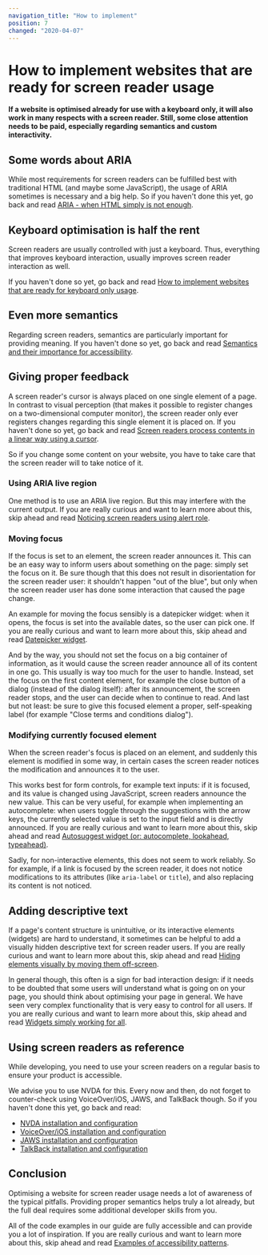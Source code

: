 ```yaml
---
navigation_title: "How to implement"
position: 7
changed: "2020-04-07"
---
```


# How to implement websites that are ready for screen reader usage

**If a website is optimised already for use with a keyboard only, it will also work in many respects with a screen reader. Still, some close attention needs to be paid, especially regarding semantics and custom interactivity.**

## Some words about ARIA

While most requirements for screen readers can be fulfilled best with traditional HTML (and maybe some JavaScript), the usage of ARIA sometimes is necessary and a big help. So if you haven't done this yet, go back and read [ARIA - when HTML simply is not enough](/knowledge/aria).

## Keyboard optimisation is half the rent

Screen readers are usually controlled with just a keyboard. Thus, everything that improves keyboard interaction, usually improves screen reader interaction as well.

If you haven't done so yet, go back and read [How to implement websites that are ready for keyboard only usage](/knowledge/keyboard-only/how-to-implement).

## Even more semantics

Regarding screen readers, semantics are particularly important for providing meaning. If you haven't done so yet, go back and read [Semantics and their importance for accessibility](/knowledge/semantics).

## Giving proper feedback

A screen reader's cursor is always placed on one single element of a page. In contrast to visual perception (that makes it possible to register changes on a two-dimensional computer monitor), the screen reader only ever registers changes regarding this single element it is placed on. If you haven't done so yet, go back and read [Screen readers process contents in a linear way using a cursor](/knowledge/screen-readers/linear-processing-using-cursor).

So if you change some content on your website, you have to take care that the screen reader will to take notice of it.

### Using ARIA live region

One method is to use an ARIA live region. But this may interfere with the current output. If you are really curious and want to learn more about this, skip ahead and read [Noticing screen readers using alert role](/examples/sensible-aria-usage/alert).

### Moving focus

If the focus is set to an element, the screen reader announces it. This can be an easy way to inform users about something on the page: simply set the focus on it. Be sure though that this does not result in disorientation for the screen reader user: it shouldn't happen "out of the blue", but only when the screen reader user has done some interaction that caused the page change.

An example for moving the focus sensibly is a datepicker widget: when it opens, the focus is set into the available dates, so the user can pick one. If you are really curious and want to learn more about this, skip ahead and read [Datepicker widget](/examples/widgets/datepicker).

And by the way, you should not set the focus on a big container of information, as it would cause the screen reader announce all of its content in one go. This usually is way too much for the user to handle. Instead, set the focus on the first content element, for example the close button of a dialog (instead of the dialog itself): after its announcement, the screen reader stops, and the user can decide when to continue to read. And last but not least: be sure to give this focused element a proper, self-speaking label (for example "Close terms and conditions dialog").

### Modifying currently focused element

When the screen reader's focus is placed on an element, and suddenly this element is modified in some way, in certain cases the screen reader notices the modification and announces it to the user.

This works best for form controls, for example text inputs: if it is focused, and its value is changed using JavaScript, screen readers announce the new value. This can be very useful, for example when implementing an autocomplete: when users toggle through the suggestions with the arrow keys, the currently selected value is set to the input field and is directly announced. If you are really curious and want to learn more about this, skip ahead and read [Autosuggest widget (or: autocomplete, lookahead, typeahead)](/examples/widgets/autosuggest).

Sadly, for non-interactive elements, this does not seem to work reliably. So for example, if a link is focused by the screen reader, it does not notice modifications to its attributes (like `aria-label` or `title`), and also replacing its content is not noticed.

## Adding descriptive text

If a page's content structure is unintuitive, or its interactive elements (widgets) are hard to understand, it sometimes can be helpful to add a visually hidden descriptive text for screen reader users. If you are really curious and want to learn more about this, skip ahead and read [Hiding elements visually by moving them off-screen](/examples/hiding-elements/visually).

In general though, this often is a sign for bad interaction design: if it needs to be doubted that some users will understand what is going on on your page, you should think about optimising your page in general. We have seen very complex functionality that is very easy to control for all users. If you are really curious and want to learn more about this, skip ahead and read [Widgets simply working for all](/knowledge/semantics/widgets).

## Using screen readers as reference

While developing, you need to use your screen readers on a regular basis to ensure your product is accessible.

We advise you to use NVDA for this. Every now and then, do not forget to counter-check using VoiceOver/iOS, JAWS, and TalkBack though. So if you haven't done this yet, go back and read:

- [NVDA installation and configuration](/setup/screen-readers/nvda)
- [VoiceOver/iOS installation and configuration](/setup/screen-readers/voiceover-ios)
- [JAWS installation and configuration](/setup/screen-readers/jaws)
- [TalkBack installation and configuration](/setup/screen-readers/talkback)

## Conclusion

Optimising a website for screen reader usage needs a lot of awareness of the typical pitfalls. Providing proper semantics helps truly a lot already, but the full deal requires some additional developer skills from you.

All of the code examples in our guide are fully accessible and can provide you a lot of inspiration. If you are really curious and want to learn more about this, skip ahead and read [Examples of accessibility patterns](/examples).
